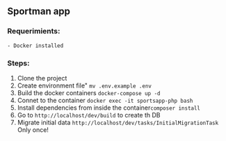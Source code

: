 ## Sportman app

### Requerimients:

    - Docker installed

### Steps:

1. Clone the project
2. Create environment file" `mv .env.example .env`
3. Build the docker containers `docker-compose up -d`
4. Connet to the container `docker exec -it sportsapp-php bash`
5. Install dependencies from inside the container`composer install`
6. Go to `http://localhost/dev/build` to create th DB
7. Migrate initial data `http://localhost/dev/tasks/InitialMigrationTask` Only once!
